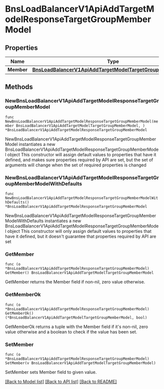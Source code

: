 # BnsLoadBalancerV1ApiAddTargetModelResponseTargetGroupMemberModel

## Properties

Name | Type | Description | Notes
------------ | ------------- | ------------- | -------------
**Member** | [**BnsLoadBalancerV1ApiAddTargetModelTargetGroupMemberModel**](BnsLoadBalancerV1ApiAddTargetModelTargetGroupMemberModel.md) |  | 

## Methods

### NewBnsLoadBalancerV1ApiAddTargetModelResponseTargetGroupMemberModel

`func NewBnsLoadBalancerV1ApiAddTargetModelResponseTargetGroupMemberModel(member BnsLoadBalancerV1ApiAddTargetModelTargetGroupMemberModel, ) *BnsLoadBalancerV1ApiAddTargetModelResponseTargetGroupMemberModel`

NewBnsLoadBalancerV1ApiAddTargetModelResponseTargetGroupMemberModel instantiates a new BnsLoadBalancerV1ApiAddTargetModelResponseTargetGroupMemberModel object
This constructor will assign default values to properties that have it defined,
and makes sure properties required by API are set, but the set of arguments
will change when the set of required properties is changed

### NewBnsLoadBalancerV1ApiAddTargetModelResponseTargetGroupMemberModelWithDefaults

`func NewBnsLoadBalancerV1ApiAddTargetModelResponseTargetGroupMemberModelWithDefaults() *BnsLoadBalancerV1ApiAddTargetModelResponseTargetGroupMemberModel`

NewBnsLoadBalancerV1ApiAddTargetModelResponseTargetGroupMemberModelWithDefaults instantiates a new BnsLoadBalancerV1ApiAddTargetModelResponseTargetGroupMemberModel object
This constructor will only assign default values to properties that have it defined,
but it doesn't guarantee that properties required by API are set

### GetMember

`func (o *BnsLoadBalancerV1ApiAddTargetModelResponseTargetGroupMemberModel) GetMember() BnsLoadBalancerV1ApiAddTargetModelTargetGroupMemberModel`

GetMember returns the Member field if non-nil, zero value otherwise.

### GetMemberOk

`func (o *BnsLoadBalancerV1ApiAddTargetModelResponseTargetGroupMemberModel) GetMemberOk() (*BnsLoadBalancerV1ApiAddTargetModelTargetGroupMemberModel, bool)`

GetMemberOk returns a tuple with the Member field if it's non-nil, zero value otherwise
and a boolean to check if the value has been set.

### SetMember

`func (o *BnsLoadBalancerV1ApiAddTargetModelResponseTargetGroupMemberModel) SetMember(v BnsLoadBalancerV1ApiAddTargetModelTargetGroupMemberModel)`

SetMember sets Member field to given value.



[[Back to Model list]](../README.md#documentation-for-models) [[Back to API list]](../README.md#documentation-for-api-endpoints) [[Back to README]](../README.md)


